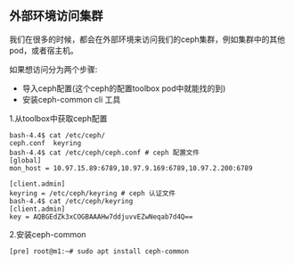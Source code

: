 ## **外部环境访问集群**

我们在很多的时候，都会在外部环境来访问我们的ceph集群，例如集群中的其他pod，或者宿主机。

如果想访问分为两个步骤:

- 导入ceph配置(这个ceph的配置toolbox pod中就能找的到)
- 安装ceph-common cli 工具



1.从toolbox中获取ceph配置
   
```
bash-4.4$ cat /etc/ceph/
ceph.conf  keyring
bash-4.4$ cat /etc/ceph/ceph.conf # ceph 配置文件
[global]
mon_host = 10.97.15.89:6789,10.97.9.169:6789,10.97.2.200:6789

[client.admin]
keyring = /etc/ceph/keyring # ceph 认证文件
bash-4.4$ cat /etc/ceph/keyring
[client.admin]
key = AQBGEdZk3xCOGBAAAHw7ddjuvvEZwNeqab7d4Q==
```

2.安装ceph-common

```
[pre] root@m1:~# sudo apt install ceph-common
```
